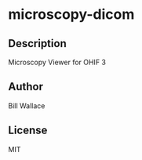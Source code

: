# microscopy-dicom 
## Description 
Microscopy Viewer for OHIF 3 
## Author 
Bill Wallace 
## License 
MIT